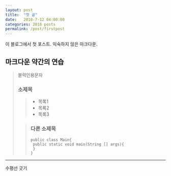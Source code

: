 ```yaml
---
layout: post
title:  "첫 글"
date:   2018-7-12 04:00:00
categories: 2018 posts
permalink: /post/firstpost
---
```


이 블로그에서 첫 포스트.
익숙하지 않은 마크다운.

## 마크다운 약간의 연습
> 블럭인용문자
>
>### 소제목
>>
>>- 목록1
>>- 목룍2
>>- 목록3
>>
>
>
>>### 다른 소제목
>>```
>>public class Main{
>>	public static void main(String [] args){
>>	}
>>}
>>```


------
수평선 긋기

